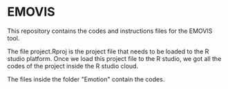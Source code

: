 # EMOVIS

This repository contains the codes and instructions files for the EMOVIS tool. 

The file project.Rproj is the project file that needs to be loaded to the R studio platform. Once we load this project file to the R studio, we got all the codes of the project inside the R studio cloud.

The files inside the folder "Emotion" contain the codes.  
<!--stackedit_data:
eyJoaXN0b3J5IjpbLTE0MTA1OTIwNDMsLTU0MTYyNTc3NSw0OT
cwNTc3NDFdfQ==
-->